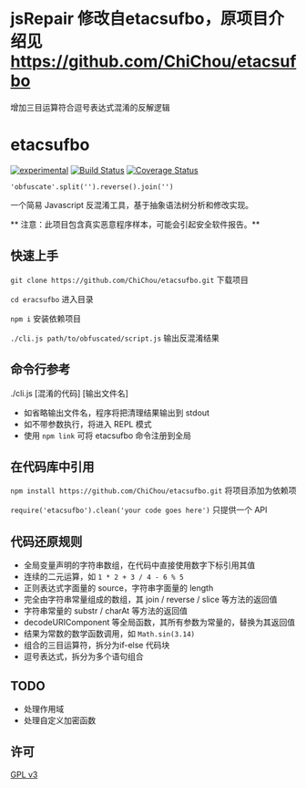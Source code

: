 # jsRepair 修改自etacsufbo，原项目介绍见 https://github.com/ChiChou/etacsufbo

增加三目运算符合逗号表达式混淆的反解逻辑

# etacsufbo 
[![experimental](http://badges.github.io/stability-badges/dist/experimental.svg)](http://github.com/badges/stability-badges)
[![Build Status](https://travis-ci.org/ChiChou/etacsufbo.svg?branch=master)](https://travis-ci.org/ChiChou/etacsufbo)
[![Coverage Status](https://coveralls.io/repos/github/ChiChou/etacsufbo/badge.svg?branch=master)](https://coveralls.io/github/ChiChou/etacsufbo?branch=master)

`'obfuscate'.split('').reverse().join('')`

一个简易 Javascript 反混淆工具，基于抽象语法树分析和修改实现。

** 注意：此项目包含真实恶意程序样本，可能会引起安全软件报告。**

## 快速上手

`git clone https://github.com/ChiChou/etacsufbo.git` 下载项目

`cd eracsufbo` 进入目录

`npm i` 安装依赖项目

`./cli.js path/to/obfuscated/script.js` 输出反混淆结果

## 命令行参考

./cli.js [混淆的代码] [输出文件名]

* 如省略输出文件名，程序将把清理结果输出到 stdout
* 如不带参数执行，将进入 REPL 模式
* 使用 `npm link` 可将 etacsufbo 命令注册到全局 

## 在代码库中引用

`npm install https://github.com/ChiChou/etacsufbo.git` 将项目添加为依赖项

`require('etacsufbo').clean('your code goes here')` 只提供一个 API

## 代码还原规则

* 全局变量声明的字符串数组，在代码中直接使用数字下标引用其值
* 连续的二元运算，如 `1 * 2 + 3 / 4 - 6 % 5`
* 正则表达式字面量的 source，字符串字面量的 length
* 完全由字符串常量组成的数组，其 join / reverse / slice 等方法的返回值
* 字符串常量的 substr / charAt 等方法的返回值
* decodeURIComponent 等全局函数，其所有参数为常量的，替换为其返回值
* 结果为常数的数学函数调用，如 `Math.sin(3.14)`
* 组合的三目运算符，拆分为if-else 代码块
* 逗号表达式，拆分为多个语句组合

## TODO

* 处理作用域
* 处理自定义加密函数

## 许可

[GPL v3](LICENSE)
